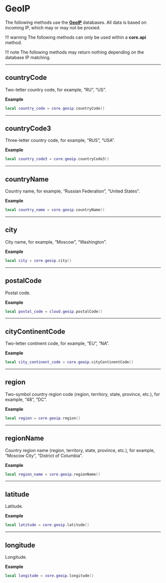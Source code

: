 # GeoIP

The following methods use the __[GeoIP](http://dev.maxmind.com/geoip/legacy/geolite/#Downloads)__ databases. All data is based on incoming IP, which may or may not be proxied.

!!! warning
    The following methods can only be used within a __core.api__ method.

!!! note
    The following methods may return nothing depending on the database IP matching.

---

## countryCode

Two-letter country code, for example, “RU”, “US”.

__Example__

```lua
local country_code = core.geoip.countryCode()
```

---

## countryCode3

Three-letter country code, for example, “RUS”, “USA”.

__Example__

```lua
local country_code3 = core.geoip.countryCode3()
```

---

## countryName

Country name, for example, “Russian Federation”, “United States”.

__Example__

```lua
local country_name = core.geoip.countryName()
```

---

## city

City name, for example, “Moscow”, “Washington”.

__Example__

```lua
local city = core.geoip.city()
```

---

## postalCode

Postal code.

__Example__

```lua
local postal_code = cloud.geoip.postalCode()
```

---

## cityContinentCode

Two-letter continent code, for example, “EU”, “NA”.

__Example__

```lua
local city_continent_code = core.geoip.cityContinentCode()
```

---

## region

Two-symbol country region code (region, territory, state, province, etc.), for example, “48”, “DC”.

__Example__

```lua
local region = core.geoip.region()
```

---

## regionName

Country region name (region, territory, state, province, etc.), for example, “Moscow City”, “District of Columbia”.

__Example__

```lua
local region_name = core.geoip.regionName()
```

---

## latitude

Latitude.

__Example__

```lua
local latitude = core.geoip.latitude()
```

---

## longitude

Longitude.

__Example__

```lua
local longitude = core.geoip.longitude()
```
